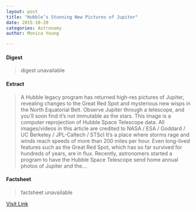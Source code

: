 ```yaml
---
layout: post
title: "Hubble’s Stunning New Pictures of Jupiter"
date: 2015-10-20
categories: Astronomy
author: Monica Young

---
```



#### Digest
>digest unavailable

#### Extract
>A Hubble legacy program has returned high-res pictures of Jupiter, revealing changes to the Great Red Spot and mysterious new wisps in the North Equatorial Belt. Observe Jupiter through a telescope, and you’ll soon find it’s not immutable as the stars. This image is a computer reprojection of Hubble Space Telescope data. All images/videos in this article are credited to NASA / ESA / Goddard / UC Berkeley / JPL-Caltech / STScI It’s a place where storms rage and winds reach speeds of more than 200 miles per hour. Even long-lived features such as the Great Red Spot, which has so far survived for hundreds of years, are in flux. Recently, astronomers started a program to have the Hubble Space Telescope send home annual photos of Jupiter and the...

#### Factsheet
>factsheet unavailable

[Visit Link](http://www.skyandtelescope.com/astronomy-news/hubbles-stunning-pictures-of-jupiter-10152015/)


